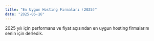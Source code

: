 ```yaml
---
title: "En Uygun Hosting Firmaları (2025)"
date: "2025-05-16"
---
```


2025 yılı için performans ve fiyat açısından en uygun hosting firmalarını senin için derledik.
